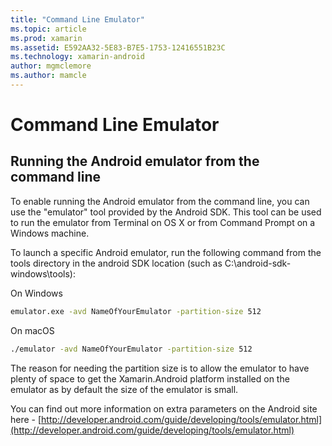 ```yaml
---
title: "Command Line Emulator"
ms.topic: article
ms.prod: xamarin
ms.assetid: E592AA32-5E83-B7E5-1753-12416551B23C
ms.technology: xamarin-android
author: mgmclemore
ms.author: mamcle
---
```


# Command Line Emulator


## Running the Android emulator from the command line

To enable running the Android emulator from the command line, you can use the
"emulator" tool provided by the Android SDK. This tool can be used to run the
emulator from Terminal on OS X or from Command Prompt on a Windows machine.

To launch a specific Android emulator, run the following command from the
tools directory in the android SDK location (such as
C:\android-sdk-windows\tools):

On Windows

```cmd
emulator.exe -avd NameOfYourEmulator -partition-size 512
```

On macOS

```bash
./emulator -avd NameOfYourEmulator -partition-size 512
```

The reason for needing the partition size is to allow the emulator to have
plenty of space to get the Xamarin.Android platform installed on the emulator
as by default the size of the emulator is small.

You can find out more information on extra parameters on the Android site
here - [http://developer.android.com/guide/developing/tools/emulator.html](http://developer.android.com/guide/developing/tools/emulator.html)
